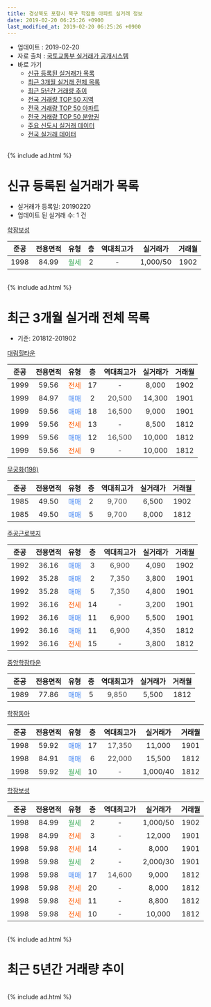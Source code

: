 ```yaml
---
title: 경상북도 포항시 북구 학잠동 아파트 실거래 정보
date: 2019-02-20 06:25:26 +0900
last_modified_at: 2019-02-20 06:25:26 +0900
---
```


* 업데이트 : 2019-02-20
* 자료 출처 : [국토교통부 실거래가 공개시스템](http://rt.molit.go.kr)
* 바로 가기
    * [신규 등록된 실거래가 목록](#신규-등록된-실거래가-목록)
    * [최근 3개월 실거래 전체 목록](#최근-3개월-실거래-전체-목록)
    * [최근 5년간 거래량 추이](#최근-5년간-거래량-추이)
    * [전국 거래량 TOP 50 지역](https://inasie.github.io/apt-trade-info/최근-3개월-전국에서-가장-거래가-많이-발생한-지역)
    * [전국 거래량 TOP 50 아파트](https://inasie.github.io/apt-trade-info/최근-3개월-전국에서-가장-거래가-많이-발생한-아파트)
    * [전국 거래량 TOP 50 분양권](https://inasie.github.io/apt-trade-info/최근-3개월-전국에서-가장-거래가-많이-발생한-분양권)
    * [주요 신도시 실거래 데이터](https://inasie.github.io/apt-trade-info/주요-신도시)
    * [전국 실거래 데이터](https://inasie.github.io/apt-trade-info/전국)
<br>
{% include ad.html %}
<br>

# 신규 등록된 실거래가 목록
* 실거래가 등록일: 20190220
* 업데이트 된 실거래 수: 1 건


[학잠보성](https://search.naver.com/search.naver?query=%EA%B2%BD%EC%83%81%EB%B6%81%EB%8F%84+%ED%8F%AC%ED%95%AD%EC%8B%9C+%EB%B6%81%EA%B5%AC+%ED%95%99%EC%9E%A0%EB%8F%99+%ED%95%99%EC%9E%A0%EB%B3%B4%EC%84%B1)

|준공|전용면적|유형|층|역대최고가|실거래가|거래월|
|:---:|:---:|:---:|:---:|:---:|:---:|:---:|
|1998|84.99|<span style="color:#34a853">월세</span>|2|<span style="color:#444444">-</span>|1,000/50|1902|


<br>
{% include ad.html %}
<br>

# 최근 3개월 실거래 전체 목록
* 기준: 201812-201902


[대림힐타운](https://search.naver.com/search.naver?query=%EA%B2%BD%EC%83%81%EB%B6%81%EB%8F%84+%ED%8F%AC%ED%95%AD%EC%8B%9C+%EB%B6%81%EA%B5%AC+%ED%95%99%EC%9E%A0%EB%8F%99+%EB%8C%80%EB%A6%BC%ED%9E%90%ED%83%80%EC%9A%B4)

|준공|전용면적|유형|층|역대최고가|실거래가|거래월|
|:---:|:---:|:---:|:---:|:---:|:---:|:---:|
|1999|59.56|<span style="color:#ff5a00">전세</span>|17|<span style="color:#444444">-</span>|8,000|1902|
|1999|84.97|<span style="color:#4285f3">매매</span>|2|<span style="color:#444444">20,500</span>|14,300|1901|
|1999|59.56|<span style="color:#4285f3">매매</span>|18|<span style="color:#444444">16,500</span>|9,000|1901|
|1999|59.56|<span style="color:#ff5a00">전세</span>|13|<span style="color:#444444">-</span>|8,500|1812|
|1999|59.56|<span style="color:#4285f3">매매</span>|12|<span style="color:#444444">16,500</span>|10,000|1812|
|1999|59.56|<span style="color:#ff5a00">전세</span>|9|<span style="color:#444444">-</span>|10,000|1812|

[무궁화(198)](https://search.naver.com/search.naver?query=%EA%B2%BD%EC%83%81%EB%B6%81%EB%8F%84+%ED%8F%AC%ED%95%AD%EC%8B%9C+%EB%B6%81%EA%B5%AC+%ED%95%99%EC%9E%A0%EB%8F%99+%EB%AC%B4%EA%B6%81%ED%99%94%28198%29)

|준공|전용면적|유형|층|역대최고가|실거래가|거래월|
|:---:|:---:|:---:|:---:|:---:|:---:|:---:|
|1985|49.50|<span style="color:#4285f3">매매</span>|2|<span style="color:#444444">9,700</span>|6,500|1902|
|1985|49.50|<span style="color:#4285f3">매매</span>|5|<span style="color:#444444">9,700</span>|8,000|1812|

[주공근로복지](https://search.naver.com/search.naver?query=%EA%B2%BD%EC%83%81%EB%B6%81%EB%8F%84+%ED%8F%AC%ED%95%AD%EC%8B%9C+%EB%B6%81%EA%B5%AC+%ED%95%99%EC%9E%A0%EB%8F%99+%EC%A3%BC%EA%B3%B5%EA%B7%BC%EB%A1%9C%EB%B3%B5%EC%A7%80)

|준공|전용면적|유형|층|역대최고가|실거래가|거래월|
|:---:|:---:|:---:|:---:|:---:|:---:|:---:|
|1992|36.16|<span style="color:#4285f3">매매</span>|3|<span style="color:#444444">6,900</span>|4,090|1902|
|1992|35.28|<span style="color:#4285f3">매매</span>|2|<span style="color:#444444">7,350</span>|3,800|1901|
|1992|35.28|<span style="color:#4285f3">매매</span>|5|<span style="color:#444444">7,350</span>|4,800|1901|
|1992|36.16|<span style="color:#ff5a00">전세</span>|14|<span style="color:#444444">-</span>|3,200|1901|
|1992|36.16|<span style="color:#4285f3">매매</span>|11|<span style="color:#444444">6,900</span>|5,500|1901|
|1992|36.16|<span style="color:#4285f3">매매</span>|11|<span style="color:#444444">6,900</span>|4,350|1812|
|1992|36.16|<span style="color:#ff5a00">전세</span>|15|<span style="color:#444444">-</span>|3,800|1812|

[중앙학잠타운](https://search.naver.com/search.naver?query=%EA%B2%BD%EC%83%81%EB%B6%81%EB%8F%84+%ED%8F%AC%ED%95%AD%EC%8B%9C+%EB%B6%81%EA%B5%AC+%ED%95%99%EC%9E%A0%EB%8F%99+%EC%A4%91%EC%95%99%ED%95%99%EC%9E%A0%ED%83%80%EC%9A%B4)

|준공|전용면적|유형|층|역대최고가|실거래가|거래월|
|:---:|:---:|:---:|:---:|:---:|:---:|:---:|
|1989|77.86|<span style="color:#4285f3">매매</span>|5|<span style="color:#444444">9,850</span>|5,500|1812|

[학잠동아](https://search.naver.com/search.naver?query=%EA%B2%BD%EC%83%81%EB%B6%81%EB%8F%84+%ED%8F%AC%ED%95%AD%EC%8B%9C+%EB%B6%81%EA%B5%AC+%ED%95%99%EC%9E%A0%EB%8F%99+%ED%95%99%EC%9E%A0%EB%8F%99%EC%95%84)

|준공|전용면적|유형|층|역대최고가|실거래가|거래월|
|:---:|:---:|:---:|:---:|:---:|:---:|:---:|
|1998|59.92|<span style="color:#4285f3">매매</span>|17|<span style="color:#444444">17,350</span>|11,000|1901|
|1998|84.91|<span style="color:#4285f3">매매</span>|6|<span style="color:#444444">22,000</span>|15,500|1812|
|1998|59.92|<span style="color:#34a853">월세</span>|10|<span style="color:#444444">-</span>|1,000/40|1812|

[학잠보성](https://search.naver.com/search.naver?query=%EA%B2%BD%EC%83%81%EB%B6%81%EB%8F%84+%ED%8F%AC%ED%95%AD%EC%8B%9C+%EB%B6%81%EA%B5%AC+%ED%95%99%EC%9E%A0%EB%8F%99+%ED%95%99%EC%9E%A0%EB%B3%B4%EC%84%B1)

|준공|전용면적|유형|층|역대최고가|실거래가|거래월|
|:---:|:---:|:---:|:---:|:---:|:---:|:---:|
|1998|84.99|<span style="color:#34a853">월세</span>|2|<span style="color:#444444">-</span>|1,000/50|1902|
|1998|84.99|<span style="color:#ff5a00">전세</span>|3|<span style="color:#444444">-</span>|12,000|1901|
|1998|59.98|<span style="color:#ff5a00">전세</span>|14|<span style="color:#444444">-</span>|8,000|1901|
|1998|59.98|<span style="color:#34a853">월세</span>|2|<span style="color:#444444">-</span>|2,000/30|1901|
|1998|59.98|<span style="color:#4285f3">매매</span>|17|<span style="color:#444444">14,600</span>|9,000|1812|
|1998|59.98|<span style="color:#ff5a00">전세</span>|20|<span style="color:#444444">-</span>|8,000|1812|
|1998|59.98|<span style="color:#ff5a00">전세</span>|11|<span style="color:#444444">-</span>|8,800|1812|
|1998|59.98|<span style="color:#ff5a00">전세</span>|10|<span style="color:#444444">-</span>|10,000|1812|


<br>
{% include ad.html %}
<br>

# 최근 5년간 거래량 추이


<div style="width:100%;">
    <canvas id="deal_progress" height="200"></canvas>
</div>

<script>
new Chart(document.getElementById("deal_progress"), {
    type: 'line',
    data: {
        labels: ['201402','201403','201404','201405','201406','201407','201408','201409','201410','201411','201412','201501','201502','201503','201504','201505','201506','201507','201508','201509','201510','201511','201512','201601','201602','201603','201604','201605','201606','201607','201608','201609','201610','201611','201612','201701','201702','201703','201704','201705','201706','201707','201708','201709','201710','201711','201712','201801','201802','201803','201804','201805','201806','201807','201808','201809','201810','201811','201812','201901','201902'],
        datasets: [{
            label: '매매',
            pointRadius: 1,
            data: [21, 26, 18, 16, 24, 19, 25, 22, 19, 20, 17, 26, 16, 32, 34, 17, 22, 13, 14, 19, 19, 11, 3, 7, 10, 7, 14, 13, 11, 7, 13, 15, 15, 16, 7, 9, 14, 6, 14, 7, 18, 10, 6, 8, 9, 8, 4, 5, 9, 14, 4, 7, 12, 7, 6, 10, 5, 7, 6, 6, 2],
            borderColor: "rgba(255, 201, 14, 1)",
            backgroundColor: "rgba(255, 201, 14, 0.5)",
            fill: false,
            lineTension: 0
        },{
            label: '전월세',
            pointRadius: 1,
            data: [6, 10, 5, 8, 12, 9, 7, 9, 8, 2, 3, 4, 5, 12, 2, 5, 12, 8, 8, 5, 8, 8, 4, 7, 12, 13, 6, 11, 3, 9, 7, 9, 12, 10, 5, 5, 8, 4, 7, 8, 2, 1, 5, 9, 9, 6, 4, 5, 11, 10, 6, 15, 6, 8, 5, 12, 10, 6, 7, 4, 2],
            borderColor: "rgba(0, 141, 185, 1)",
            backgroundColor: "rgba(0, 141, 185, 0.5)",
            fill: false,
            lineTension: 0
        }
        ]
    },
    options: {
        responsive: true,
        title: {
            display: false
        },
        tooltips: {
            mode: 'index',
            intersect: false
        },
        hover: {
            mode: 'nearest',
            intersect: true
        },
        scales: {
            xAxes: [{
                display: true,
                scaleLabel: {
                    display: true,
                    labelString: '년/월'
                }
            }],
            yAxes: [{
                display: true,
                ticks: {
                    suggestedMin: 0,
                },
                scaleLabel: {
                    display: true,
                    labelString: '실거래 수'
                }
            }]
        }
    }
});

</script>


<br>
{% include ad.html %}
<br>

